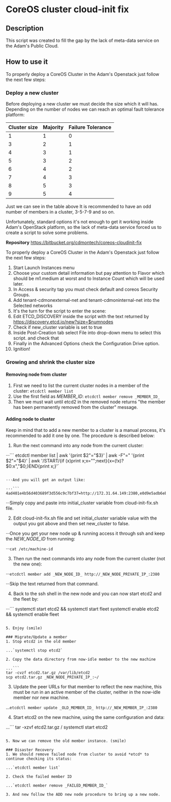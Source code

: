 # CoreOS cluster cloud-init fix

## Description
This script was created to fill the gap by the lack of meta-data service on the Adam's Public Cloud.

## How to use it
To properly deploy a CoreOS Cluster in the Adam's Openstack just follow the next few steps:

### Deploy a new cluster
Before deploying a new cluster we must decide the size which it will has. Depending on the number of nodes we can reach an optimal fault tolerance platform:

| Cluster size | Majority | Failure Tolerance |
|--------------|----------|-------------------|
| 1            | 1        | 0                 |
| 3            | 2        | 1                 |
| 4            | 3        | 1                 |
| 5            | 3        | 2                 |
| 6            | 4        | 2                 |
| 7            | 4        | 3                 |
| 8            | 5        | 3                 |
| 9            | 5        | 4                 |

Just we can see in the table above It is recommended to have an odd number of members in a cluster, 3-5-7-9 and so on.

Unfortunately, standard options it's not enough to get it working inside Adam's OpenStack platform, so the lack of meta-data service forced us to create a script to solve some problems.

**Repository**
https://bitbucket.org/cdmontech/coreos-cloudinit-fix

To properly deploy a CoreOS Cluster in the Adam's Openstack just follow the next few steps:

1. Start Launch Instances menu
2. Choose your custom detail information but pay attention to Flavor which should be m1.medium at worst and to Instance Count which will be used later.
3. In Access & security tap you must check default and coreos Security Groups.
4. Add tenant-cdmonexternal-net and tenant-cdmoninternal-net into the Selected networks
5. It's the turn for the script to enter the scene:
6. Edit ETCD_DISCOVERY inside the script with the text returned by https://discovery.etcd.io/new?size=$numnodes
7. Check if new_cluster variable is set to true
8. Inside Post-Creation tab select File into drop-down menu to select this script. and check that
9. Finally in the Advanced Options check the Configuration Drive option.
10. Ignition!

### Growing and shrink the cluster size
#### Removing node from cluster
1. First we need to list the current cluster nodes in a member of the cluster: `etcdctl member list`
2. Use the first field as _MEMBER_ID_: `etcdctl member remove _MEMBER_ID_`
3. Then we must wait until etcd2 in the removed node returns "the member has been permanently removed from the cluster" message.

#### Adding node to cluster
Keep in mind that to add a new member to a cluster is a manual process, it's recommended to add it one by one. The procedure is described below:

1. Run the next command into any node from the current cluster:

···```
etcdctl member list | awk '{print $2"="$3}' | awk -F"=" '{print $2"="$4}' | awk '/START/{if (x)print x;x="";next}{x=(!x)?$0:x","$0;}END{print x;}'`
```

···And you will get an output like:

···```
4ad401e4b56d403689f3d556c9c7bf37=http://172.31.64.149:2380,e0d9e5adb6eb4c8f94dda86770f38f88=http://172.31.64.151:2380,fc69854b6bd9428f8181c7a76797a313=http://172.31.64.152:2380,c233467ef98d457dbb9ca104914b6a92=http://172.31.64.150:2380
```

···Simply copy and paste into initial_cluster variable from cloud-init-fix.sh file.

2. Edit cloud-init-fix.sh file and set initial_cluster variable value with the output you got above and then set new_cluster to false.

···Once you get your new node up & running access it through ssh and keep the _NEW_NODE_ID_ from running:

···`cat /etc/machine-id`

3. Then run the next commands into any node from the current cluster (not the new one):

···`etcdctl member add _NEW_NODE_ID_ http://_NEW_NODE_PRIVATE_IP_:2380`

···Skip the text returned from that command.

4. Back to the ssh shell in the new node and you can now start etcd2 and the fleet by:

···```
systemctl start etcd2 && systemctl start fleet
systemctl enable etcd2 && systemctl enable fleet
```

5. Enjoy (smile)

### Migrate/Update a member
1. Stop etcd2 in the old member

...`systemctl stop etcd2`

2. Copy the data directory from now-idle member to the new machine

...```
tar -cvzf etcd2.tar.gz /var/lib/etcd2
scp etcd2.tar.gz _NEW_NODE_PRIVATE_IP_:~/
```

3. Update the peer URLs for that member to reflect the new machine, this must be run in an active member of the cluster, neither in the now-idle member nor new machine.

...`etcdctl member update _OLD_MEMBER_ID_ http://_NEW_MEMBER_IP_:2380`

4. Start etcd2 on the new machine, using the same configuration and data:

...```
tar -xzvf etcd2.tar.gz /
systemctl start etcd2
```

5. Now we can remove the old member instance. (smile)

### Disaster Recovery
1. We should remove failed node from cluster to avoid *etcd* to continue checking its status:

...`etcdctl member list`

2. Check the failed member ID

...`etcdctl member remove _FAILED_MEMBER_ID_`

3. And new follow the ADD new node procedure to bring up a new node.
